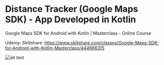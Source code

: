# Distance Tracker (Google Maps SDK) - App Developed in Kotlin

Google Maps SDK for Android with Kotlin | Masterclass - Online Course

Udemy: 
Skillshare: https://www.skillshare.com/classes/Google-Maps-SDK-for-Android-with-Kotlin-Masterclass/444666315

![alt text](https://i.postimg.cc/2yFj38Sn/Google-Maps-SDK.png)
